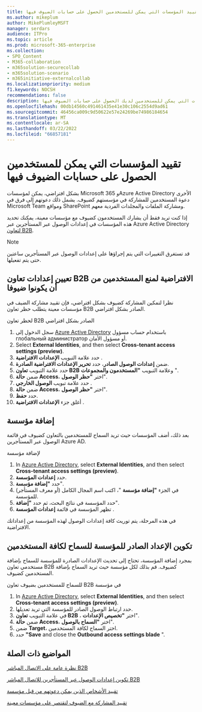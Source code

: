 ```yaml
---
title: تقييد المؤسسات التي يمكن للمستخدمين الحصول على حسابات الضيوف فيها
ms.author: mikeplum
author: MikePlumleyMSFT
manager: serdars
audience: ITPro
ms.topic: article
ms.prod: microsoft-365-enterprise
ms.collection:
- SPO_Content
- M365-collaboration
- m365solution-securecollab
- m365solution-scenario
- m365initiative-externalcollab
ms.localizationpriority: medium
f1.keywords: NOCSH
recommendations: false
description: تعرف على كيفية تحديد المؤسسات التي يمكن للمستخدمين لديك الحصول على حسابات الضيوف فيها.
ms.openlocfilehash: 00db14560c491461435e41e30c106c2554d9ad61
ms.sourcegitcommit: 46456ca009c9d50622e57e24269be74986184654
ms.translationtype: MT
ms.contentlocale: ar-SA
ms.lasthandoff: 03/22/2022
ms.locfileid: "66857181"
---
```

# <a name="limit-organizations-where-users-can-have-guest-accounts"></a>تقييد المؤسسات التي يمكن للمستخدمين الحصول على حسابات الضيوف فيها

بشكل افتراضي، يمكن لمؤسسات Microsoft 365 وAzure Active Directory الأخرى دعوة المستخدمين للمشاركة في مؤسستهم كضيوف. يشمل ذلك دعوتهم إلى فرق في Microsoft Team ومواقع SharePoint ومشاركة الملفات والمجلدات الفردية معهم.

إذا كنت تريد فقط أن يشارك المستخدمون كضيوف مع مؤسسات معينة، يمكنك تحديد هذه المؤسسات في إعدادات الوصول عبر المستأجرين عبر Azure Active Directory [لتعاون B2B](/azure/active-directory/external-identities/what-is-b2b).

> [!NOTE]
> قد تستغرق التغييرات التي يتم إجراؤها على إعدادات الوصول عبر المستأجرين ساعتين حتى يتم تفعيلها.

## <a name="set-the-default-b2b-collaboration-settings-to-block-users-from-being-guests"></a>تعيين إعدادات تعاون B2B الافتراضية لمنع المستخدمين من أن يكونوا ضيوفا

نظرا لتمكين المشاركة كضيوف بشكل افتراضي، فإن تقييد مشاركة الضيف في مؤسسات معينة يتطلب حظر تعاون B2B الصادر بشكل افتراضي.

لحظر تعاون B2B الصادر بشكل افتراضي
1. سجل الدخول إلى [Azure Active Directory](https://aad.portal.azure.com) باستخدام حساب مسؤول глобальный администратор أو مسؤول الأمان.
1. Select **External Identities**, and then select **Cross-tenant access settings (preview)**.
1. حدد علامة التبويب **الإعدادات الافتراضية** .
1. ضمن **إعدادات الوصول الصادر**، حدد **تحرير الإعدادات الافتراضية الصادرة**.
1. حدد علامة التبويب **تعاون B2B** وعلامة التبويب **"المستخدمون والمجموعات** ".
1. ضمن **حالة Access**، اختر **"حظر الوصول**".
1. حدد علامة تبويب **الوصول الخارجي** .
1. ضمن **حالة Access**، اختر **"حظر الوصول**".
1. حدد **حفظ**.
1. أغلق جزء **الإعدادات الافتراضية** .

## <a name="add-an-organization"></a>إضافة مؤسسة

بعد ذلك، أضف المؤسسات حيث تريد السماح للمستخدمين بالتعاون كضيوف في قائمة الوصول عبر المستأجرين Azure AD.

لإضافة مؤسسة
1. In [Azure Active Directory](https://aad.portal.azure.com), select **External Identities**, and then select **Cross-tenant access settings (preview)**.
1. حدد **إعدادات المؤسسة**.
1. حدد **"إضافة مؤسسة**".
1. في الجزء **"إضافة مؤسسة** "، اكتب اسم المجال الكامل (أو معرف المستأجر) للمؤسسة.
1. حدد المؤسسة في نتائج البحث، ثم حدد **"إضافة**".
1. تظهر المؤسسة في قائمة **إعدادات المؤسسة** .

في هذه المرحلة، يتم توريث كافة إعدادات الوصول لهذه المؤسسة من إعداداتك الافتراضية.

## <a name="configure-the-organizations-outbound-setting-to-allow-all-users"></a>تكوين الإعداد الصادر للمؤسسة للسماح لكافة المستخدمين

بمجرد إضافة المؤسسة، تحتاج إلى تحديث الإعدادات الصادرة للمؤسسة للسماح بإضافة مستخدمي تعاون B2B كضيوف. قم بذلك لكل مؤسسة حيث تريد السماح بإضافة المستخدمين كضيوف.

للسماح للمستخدمين بضيوف تعاون B2B في مؤسسة
1. In [Azure Active Directory](https://aad.portal.azure.com), select **External Identities**, and then select **Cross-tenant access settings (preview)**.
1. حدد ارتباط الوصول الصادر للمؤسسة التي تريد تعديلها.
1. في علامة التبويب **تعاون B2B** ، اختر **"تخصيص الإعدادات**".
1. ضمن **حالة Access**، اختر **"السماح بالوصول**".
1. ضمن **Target**، اختر السماح لكافة المستخدمين.
1. حدد **"Save** and close the **Outbound access settings blade** ".

## <a name="related-topics"></a>المواضيع ذات الصلة

[نظرة عامة على الاتصال المباشر B2B](/azure/active-directory/external-identities/b2b-direct-connect-overview)

[تكوين إعدادات الوصول عبر المستأجرين للاتصال المباشر B2B](/azure/active-directory/external-identities/cross-tenant-access-settings-b2b-direct-connect)

[تقييد الأشخاص الذين يمكن دعوتهم من قبل مؤسسة](limit-invitations-from-specific-organization.md)

[تقييد المشاركة مع الضيوف لتقتصر على مؤسسات معينة](limit-guest-sharing-to-specific-organization.md)